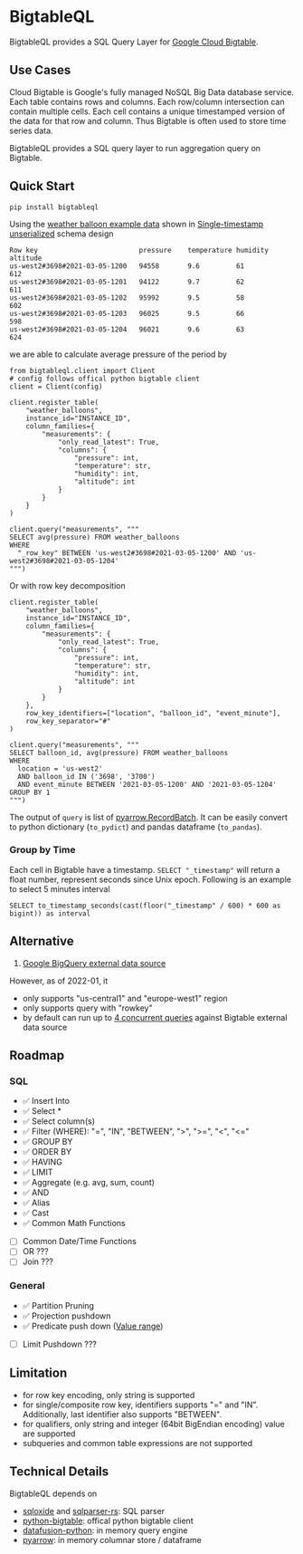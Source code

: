 # BigtableQL

BigtableQL provides a SQL Query Layer for [Google Cloud Bigtable](https://cloud.google.com/bigtable/docs).

## Use Cases

Cloud Bigtable is Google's fully managed NoSQL Big Data database service. Each table contains rows and columns. Each row/column intersection can contain multiple cells. Each cell contains a unique timestamped version of the data for that row and column. Thus Bigtable is often used to store time series data.

BigtableQL provides a SQL query layer to run aggregation query on Bigtable.

## Quick Start

```
pip install bigtableql
```

Using the [weather balloon example data](https://cloud.google.com/bigtable/docs/schema-design-time-series#example-data) shown in [Single-timestamp unserialized](https://cloud.google.com/bigtable/docs/schema-design-time-series#unserialized) schema design

```
Row key                         pressure    temperature humidity    altitude
us-west2#3698#2021-03-05-1200   94558       9.6         61          612
us-west2#3698#2021-03-05-1201   94122       9.7         62          611
us-west2#3698#2021-03-05-1202   95992       9.5         58          602
us-west2#3698#2021-03-05-1203   96025       9.5         66          598
us-west2#3698#2021-03-05-1204   96021       9.6         63          624
```

we are able to calculate average pressure of the period by

```
from bigtableql.client import Client
# config follows offical python bigtable client
client = Client(config)

client.register_table(
    "weather_balloons",
    instance_id="INSTANCE_ID",
    column_families={
        "measurements": {
            "only_read_latest": True,
            "columns": {
                "pressure": int,
                "temperature": str,
                "humidity": int,
                "altitude": int
            }
        }
    }
)

client.query("measurements", """
SELECT avg(pressure) FROM weather_balloons
WHERE
  "_row_key" BETWEEN 'us-west2#3698#2021-03-05-1200' AND 'us-west2#3698#2021-03-05-1204'
""")
```

Or with row key decomposition

```
client.register_table(
    "weather_balloons",
    instance_id="INSTANCE_ID",
    column_families={
        "measurements": {
            "only_read_latest": True,
            "columns": {
                "pressure": int,
                "temperature": str,
                "humidity": int,
                "altitude": int
            }
        }
    },
    row_key_identifiers=["location", "balloon_id", "event_minute"],
    row_key_separator="#"
)

client.query("measurements", """
SELECT balloon_id, avg(pressure) FROM weather_balloons
WHERE
  location = 'us-west2'
  AND balloon_id IN ('3698', '3700')
  AND event_minute BETWEEN '2021-03-05-1200' AND '2021-03-05-1204'
GROUP BY 1
""")
```

The output of `query` is list of [pyarrow.RecordBatch](https://arrow.apache.org/docs/python/generated/pyarrow.RecordBatch.html#pyarrow.RecordBatch.from_pydict). It can be easily convert to python dictionary (`to_pydict`) and pandas dataframe (`to_pandas`).

### Group by Time

Each cell in Bigtable have a timestamp. `SELECT "_timestamp"` will return a float number, represent seconds since Unix epoch. Following is an example to select 5 minutes interval

```
SELECT to_timestamp_seconds(cast(floor("_timestamp" / 600) * 600 as bigint)) as interval
```

## Alternative

1. [Google BigQuery external data source](https://cloud.google.com/bigquery/external-data-bigtable)

However, as of 2022-01, it
- only supports "us-central1" and "europe-west1" region
- only supports query with "rowkey"
- by default can run up to [4 concurrent queries](https://cloud.google.com/bigquery/quotas) against Bigtable external data source

## Roadmap

### SQL

- ✅ Insert Into
- ✅ Select *
- ✅ Select column(s)
- ✅ Filter (WHERE): "=", "IN", "BETWEEN", ">", ">=", "<", "<="
- ✅ GROUP BY
- ✅ ORDER BY
- ✅ HAVING
- ✅ LIMIT
- ✅ Aggregate (e.g. avg, sum, count)
- ✅ AND
- ✅ Alias
- ✅ Cast
- ✅ Common Math Functions
- [ ] Common Date/Time Functions
- [ ] OR ???
- [ ] Join ???

### General

- ✅ Partition Pruning
- ✅ Projection pushdown
- ✅ Predicate push down ([Value range](https://cloud.google.com/bigtable/docs/using-filters#value-range))
- [ ] Limit Pushdown ???

## Limitation

- for row key encoding, only string is supported
- for single/composite row key, identifiers supports "=" and "IN". Additionally, last identifier also supports "BETWEEN".
- for qualifiers, only string and integer (64bit BigEndian encoding) value are supported
- subqueries and common table expressions are not supported

## Technical Details

BigtableQL depends on
- [sqloxide](https://github.com/wseaton/sqloxide) and [sqlparser-rs](https://github.com/sqlparser-rs/sqlparser-rs): SQL parser
- [python-bigtable](https://github.com/googleapis/python-bigtable): offical python bigtable client
- [datafusion-python](https://github.com/datafusion-contrib/datafusion-python): in memory query engine
- [pyarrow](https://github.com/apache/arrow/tree/master/python): in memory columnar store / dataframe
